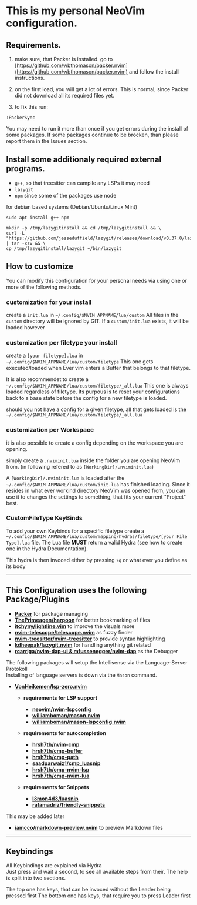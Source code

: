 # This is my personal NeoVim configuration.


## Requirements.
1. make sure, that Packer is installed. go to [https://github.com/wbthomason/packer.nvim](https://github.com/wbthomason/packer.nvim) and follow the install instructions.

2. on the first load, you will get a lot of errors. This is normal, since Packer did not download all its required files yet.

3. to fix this run: 
```vim
:PackerSync
```
You may need to run it more than once if you get errors during the install of some packages.
If some packages continue to be brocken, than please report them in the Issues section.


## Install some additionaly required external programs.
- `g++`,  so that treesitter can campile any LSPs it may need
- `lazygit`
- `npm` since some of the packages use node

for debian based systems (Debian/Ubuntu/Linux Mint)
```shell
sudo apt install g++ npm

mkdir -p /tmp/lazygitinstall && cd /tmp/lazygitinstall && \
curl -L "https://github.com/jesseduffield/lazygit/releases/download/v0.37.0/lazygit_0.37.0_Linux_x86_64.tar.gz" | tar -xzv && \
cp /tmp/lazygitinstall/lazygit ~/bin/lazygit
```

## How to customize
You can modify this configuration for your personal needs via using one or more of the 
following methods.

### customization for your install 
create a `init.lua` in `~/.config/$NVIM_APPNAME/lua/custom` 
All files in the `custom` directory will be ignored by GIT.
If a `custom/init.lua` exists, it will be loaded however

### customization per filetype your install 
create a `[your filetype].lua` in `~/.config/$NVIM_APPNAME/lua/custom/filetype` 
This one gets executed/loaded when Ever vim enters a Buffer that belongs to that filetype.

It is also recommendet to create a `~/.config/$NVIM_APPNAME/lua/custom/filetype/_all.lua`
This one is always loaded regardless of filetype. Its purpous is to reset your configurations
back to a base state before the config for a new filetype is loaded.

should you not have a config for a given filetype, all that gets loaded is the 
`~/.config/$NVIM_APPNAME/lua/custom/filetype/_all.lua`

### customization per Workspace
it is also possible to create a config depending on the workspace you are opening.

simply create a `.nviminit.lua` inside the folder you are opening NeoVim from.
(in following refered to as `[WorkingDir]/.nviminit.lua`)


A `[WorkingDir]/.nviminit.lua` is loaded after the `~/.config/$NVIM_APPNAME/lua/custom/init.lua` has finished
loading. Since it resides in what ever workind directory NeoVim was opened from,
you can use it to changes the settings to something, that fits your current "Project" best.

### CustomFileType KeyBinds 
To add your own Keybinds for a specific filetype
create a `~/.config/$NVIM_APPNAME/lua/custom/mapping/hydras/filetype/[your File Type].lua` file.
The Lua file **MUST** return a valid Hydra (see how to create one in the Hydra Documentation).

This hydra is then invoced either by pressing `?q` or what ever you define as its body

---
## This Configuration uses the following Package/Plugins
- **[Packer](https://github.com/wbthomason/packer.nvim)** for package managing
- **[ThePrimeagen/harpoon](https://github.com/ThePrimeagen/harpoon)** for better bookmarking of files
- **[itchyny/lightline.vim](https://github.com/itchyny/lightline.vim)** to improve the visuals more 
- **[nvim-telescope/telescope.nvim](https://github.com/nvim-telescope/telescope.nvim)** as fuzzy finder
- **[nvim-treesitter/nvim-treesitter](https://github.com/nvim-treesitter/nvim-treesitter)** to provide syntax highlighting
- **[kdheepak/lazygit.nvim](https://github.com/kdheepak/lazygit.nvim)** for handling anything git related
- **[rcarriga/nvim-dap-ui & mfussenegger/nvim-dap](https://github.com/mfussenegger/nvim-dap)** as the Debugger

The following packages will setup the Intellisense via the Language-Server Protokoll  
Installing of language servers is down via the `Mason` command.

- **[VonHeikemen/lsp-zero.nvim](https://github.com/VonHeikemen/lsp-zero.nvim)**
    - **requirements for LSP support**
        - **[neovim/nvim-lspconfig](https://github.com/neovim/nvim-lspconfig)**
        - **[williamboman/mason.nvim](https://github.com/williamboman/mason.nvim)**
        - **[williamboman/mason-lspconfig.nvim](https://github.com/williamboman/mason-lspconfig.nvim)**

    - **requirements for autocompletion**
        - **[hrsh7th/nvim-cmp](https://github.com/hrsh7th/nvim-cmp)**
        - **[hrsh7th/cmp-buffer](https://github.com/hrsh7th/cmp-buffer)**
        - **[hrsh7th/cmp-path](https://github.com/hrsh7th/cmp-path)**
        - **[saadparwaiz1/cmp_luasnip](https://github.com/saadparwaiz1/cmp_luasnip)**
        - **[hrsh7th/cmp-nvim-lsp](https://github.com/hrsh7th/cmp-nvim-lsp)**
        - **[hrsh7th/cmp-nvim-lua](https://github.com/hrsh7th/cmp-nvim-lua)**

    - **requirements for Snippets**
        - **[l3mon4d3/luasnip](https://github.com/l3mon4d3/luasnip)**
        - **[rafamadriz/friendly-snippets](https://github.com/rafamadriz/friendly-snippets)**


This may be added later
- **[iamcco/markdown-preview.nvim](https://github.com/iamcco/markdown-preview.nvim)** to preview Markdown files
---
## Keybindings

All Keybindings are explained via Hydra  
Just press <Space> and wait a second, to see all available steps from their.
The help is split into two sections.

The top one has keys, that can be invoced without the  Leader being pressed first
The bottom one has keys, that require you to press Leader first
